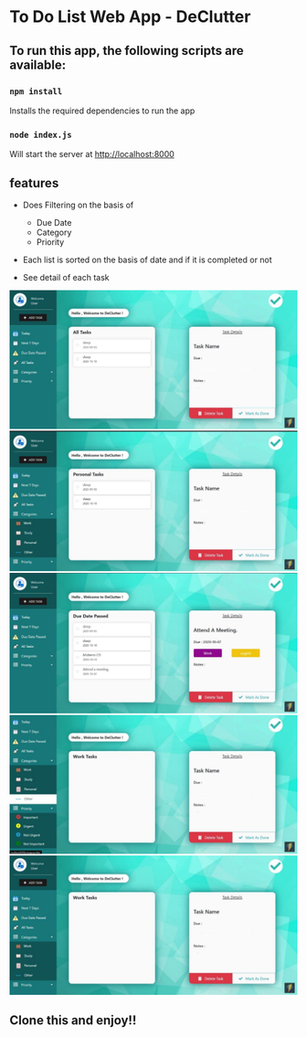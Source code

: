 # To Do List Web App - DeClutter 

## To run this app, the following scripts are available:

### `npm install`

Installs the required dependencies to run the app

### `node index.js`

Will start the server at [http://localhost:8000](http://localhost:8000) 

## features 

- Does Filtering on the basis of
    - Due Date
    - Category
    - Priority

- Each list is sorted on the basis of date and if it is completed or not

- See detail of each task

![](Git-Images/img1.jpg)
![](Git-Images/img2.jpg)
![](Git-Images/img3.jpg)
![](Git-Images/img4.jpg)
![](Git-Images/img5.jpg)

## Clone this and enjoy!!
